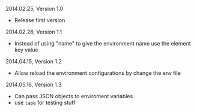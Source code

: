 2014.02.25, Version 1.0

* Release first version


2014.02.26, Version 1.1

* Instead of using "name" to give the environment name use the element key value


2014.04.15, Version 1.2

* Allow reload the environment configurations by change the env file


2014.05.16, Version 1.3

* Can pass JSON objects to enviroment variables
* use `tape` for testing stuff
